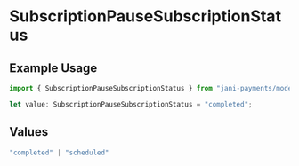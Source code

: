 # SubscriptionPauseSubscriptionStatus

## Example Usage

```typescript
import { SubscriptionPauseSubscriptionStatus } from "jani-payments/models/operations";

let value: SubscriptionPauseSubscriptionStatus = "completed";
```

## Values

```typescript
"completed" | "scheduled"
```